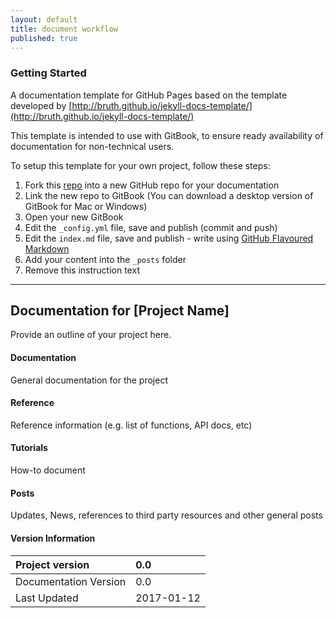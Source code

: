 ```yaml
---
layout: default
title: document workflow
published: true
---
```


### Getting Started

A documentation template for GitHub Pages based on the template developed by [http://bruth.github.io/jekyll-docs-template/](http://bruth.github.io/jekyll-docs-template/)

This template is intended to use with GitBook, to ensure ready availability of documentation for non-technical users.

To setup this template for your own project, follow these steps:

1. Fork this [repo](https://github.com/andrewresearch/doc-workflow.git) into a new GitHub repo for your documentation
2. Link the new repo to GitBook \(You can download a desktop version of GitBook for Mac or Windows\)
3. Open your new GitBook
4. Edit the `_config.yml` file, save and publish \(commit and push\)
5. Edit the  `index.md` file, save and publish - write using [GitHub Flavoured Markdown](https://help.github.com/articles/basic-writing-and-formatting-syntax/)
6. Add your content into the `_posts` folder
7. Remove this instruction text

---

## Documentation for \[Project Name\]

Provide an outline of your project here.

#### Documentation

General documentation for the project

#### Reference

Reference information \(e.g. list of functions, API docs, etc\)

#### Tutorials

How-to document

#### Posts

Updates, News, references to third party resources and other general posts

#### Version Information

| Project version | 0.0 |
| :--- | :--- |
| Documentation Version | 0.0 |
| Last Updated | 2017-01-12 |



